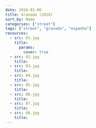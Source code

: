 ```yaml
---
date: 2018-01-06
title: Granada (2018)
sort_by: Name
categories: ["street"]
tags: ["street", "granada", "espanha"]
resources:
  - src: 01.jpg
    title: 
      params:
        cover: true
  - src: 02.jpg
    title: 
  - src: 03.jpg
    title: 
  - src: 04.jpg
    title: 
  - src: 05.jpg
    title: 
  - src: 06.jpg
    title: 
  - src: 07.jpg
    title: 
  - src: 08.jpg
    title:
---
```

